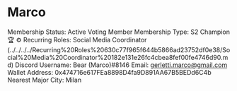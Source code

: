 # Marco

Membership Status: Active Voting Member
Membership Type: S2 Champion 🏆
⚙️ Recurring Roles: Social Media Coordinator (../../../../Recurring%20Roles%20630c77f965f644b5866ad23752df0e38/Social%20Media%20Coordinator%20182e131e26fc4cbea8fef00fe4746d90.md)
Discord Username: Bear (Marco)#8146
Email: gerletti.marco@gmail.com
Wallet Address: 0x474716e617FEa8898D4fa9D891AA67B5BEDd6C4b
Nearest Major City: Milan